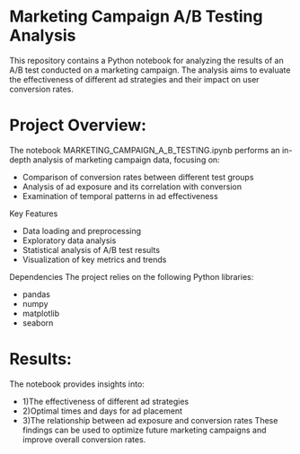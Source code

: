 # Marketing Campaign A/B Testing Analysis

This repository contains a Python notebook for analyzing the results of an A/B test conducted on a marketing campaign. The analysis aims to evaluate the effectiveness of different ad strategies and their impact on user conversion rates.

# Project Overview:

The notebook MARKETING_CAMPAIGN_A_B_TESTING.ipynb performs an in-depth analysis of marketing campaign data, focusing on:
 - Comparison of conversion rates between different test groups
 - Analysis of ad exposure and its correlation with conversion
 - Examination of temporal patterns in ad effectiveness

Key Features
- Data loading and preprocessing
- Exploratory data analysis
- Statistical analysis of A/B test results
- Visualization of key metrics and trends

Dependencies
The project relies on the following Python libraries:
- pandas
- numpy
- matplotlib
- seaborn

# Results:

The notebook provides insights into:
- 1)The effectiveness of different ad strategies
- 2)Optimal times and days for ad placement
- 3)The relationship between ad exposure and conversion rates
These findings can be used to optimize future marketing campaigns and improve overall conversion rates.
